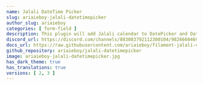 ```yaml
---
name: Jalali DateTime Picker
slug: ariaieboy-jalali-datetimepicker
author_slug: ariaieboy
categories: [ form-field ]
description: This plugin will add Jalali calendar to DatePicker and DateTimePicker.
discord_url: https://discord.com/channels/883083792112300104/982666046945235004
docs_url: https://raw.githubusercontent.com/ariaieboy/filament-jalali-datetimepicker/main/README.md
github_repository: ariaieboy/jalali-datetimepicker
image: ariaieboy-jalali-datetimepicker.jpg
has_dark_theme: true
has_translations: true
versions: [ 2, 3 ]
---
```

